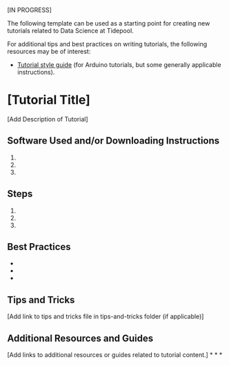 
[IN PROGRESS]

The following template can be used as a starting point for 
creating new tutorials related to Data Science at Tidepool. 

For additional tips and best practices on writing tutorials, the
following resources may be of interest:
* [Tutorial style guide](https://www.arduino.cc/en/Reference/StyleGuide) 
(for Arduino tutorials, but some generally applicable instructions).

# [Tutorial Title]

[Add Description of Tutorial]

## Software Used and/or Downloading Instructions

1. 
2.
3.

## Steps
1.
2.
3.

## Best Practices
* 
*
*

## Tips and Tricks

[Add link to tips and tricks file in tips-and-tricks folder (if applicable)]

## Additional Resources and Guides
[Add links to additional resources or guides related to tutorial content.]
* 
*
*